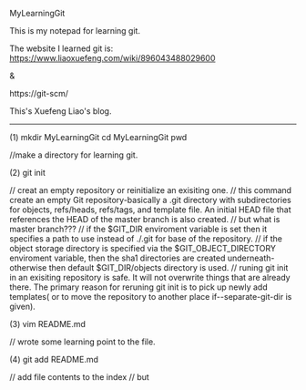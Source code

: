 MyLearningGit


This is my notepad for learning git.

The website I learned git is:
https://www.liaoxuefeng.com/wiki/896043488029600

&

https://git-scm/

This's Xuefeng Liao's blog.


--------------------------------------
(1)
mkdir MyLearningGit
cd MyLearningGit
pwd

//make a directory for learning git.

(2)
git init

// creat an empty repository or reinitialize an exisiting one.
// this command create an empty Git repository-basically a .git directory with subdirectories for objects, refs/heads, refs/tags, and template file. An initial HEAD file that references the HEAD of the master branch is also created.
// but what is master branch???
// if the $GIT_DIR enviroment variable is set then it specifies a path to use instead of ./.git for base of the repository.
// if the object storage directory is specified via the $GIT_OBJECT_DIRECTORY enviroment variable, then the sha1 directories are created underneath-otherwise then default $GIT_DIR/objects directory is used.
// runing git init in an exisiting repository is safe. It will not overwrite things that are already there. The primary reason for reruning git init is to pick up newly add templates( or to move the repository to another place if--separate-git-dir is given).


(3)
vim README.md

// wrote some learning point to the file.

(4)
git add README.md

// add file contents to the index
// but
